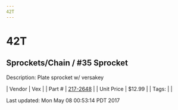 ```yaml
---
42T
---
```


# 42T
## Sprockets/Chain / #35 Sprocket
Description: 	Plate sprocket w/ versakey 

| Vendor | Vex | 
| Part # | [217-2648](http://www.vexrobotics.com/vexpro/motion/sprockets-and-chain/35-sprockets.html) | 
| Unit Price | $12.99 | 
| Tags: |  | 

Last updated: Mon May 08 00:53:14 PDT 2017